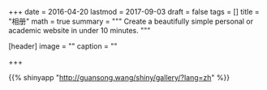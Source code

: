 +++
date = 2016-04-20
lastmod = 2017-09-03
draft = false
tags = []
title = "相册"
math = true
summary = """
Create a beautifully simple personal or academic website in under 10 minutes. 
"""

[header]
image = ""
caption = ""

+++

{{% shinyapp "http://guansong.wang/shiny/gallery/?lang=zh" %}}
